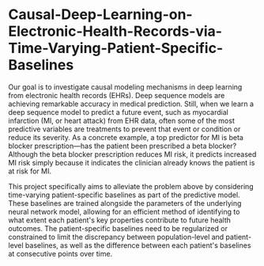 # Causal-Deep-Learning-on-Electronic-Health-Records-via-Time-Varying-Patient-Specific-Baselines
  Our goal is to investigate causal modeling mechanisms in deep learning from electronic health records (EHRs). Deep sequence models are achieving remarkable accuracy in medical prediction. Still, when we learn a deep sequence model to predict a future event, such as myocardial infarction (MI, or heart attack) from EHR data, often some of the most predictive variables are treatments to prevent that event or condition or reduce its severity. As a concrete example, a top predictor for MI is beta blocker prescription—has the patient been prescribed a beta blocker? Although the beta blocker prescription reduces MI risk, it predicts increased MI risk simply because it indicates the clinician already knows the patient is at risk for MI.

 

This project specifically aims to alleviate the problem above by considering time-varying patient-specific baselines as part of the predictive model. These baselines are trained alongside the parameters of the underlying neural network model, allowing for an efficient method of identifying to what extent each patient's key properties contribute to future health outcomes. The patient-specific baselines need to be regularized or constrained to limit the discrepancy between population-level and patient-level baselines, as well as the difference between each patient's baselines at consecutive points over time.

